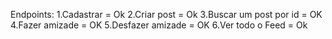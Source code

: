 
Endpoints:
1.Cadastrar = Ok 
2.Criar post = Ok
3.Buscar um post por id = OK
4.Fazer amizade = OK
5.Desfazer amizade = OK
6.Ver todo o Feed = Ok